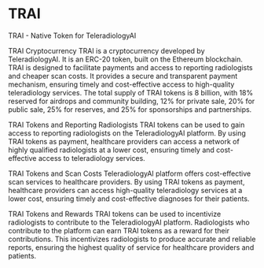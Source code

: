 # TRAI
TRAI - Native Token for TeleradiologyAI

TRAI Cryptocurrency 
TRAI is a cryptocurrency developed by TeleradiologyAI. It is an ERC-20 token, built on the Ethereum blockchain. TRAI is designed to facilitate payments and access to reporting radiologists and cheaper scan costs. It provides a secure and transparent payment mechanism, ensuring timely and cost-effective access to high-quality teleradiology services. The total supply of TRAI tokens is 8 billion, with 18% reserved for airdrops and community building, 12% for private sale, 20% for public sale, 25% for reserves, and 25% for sponsorships and partnerships.

TRAI Tokens and Reporting Radiologists 
TRAI tokens can be used to gain access to reporting radiologists on the TeleradiologyAI platform. By using TRAI tokens as payment, healthcare providers can access a network of highly qualified radiologists at a lower cost, ensuring timely and cost-effective access to teleradiology services.

TRAI Tokens and Scan Costs 
TeleradiologyAI platform offers cost-effective scan services to healthcare providers. By using TRAI tokens as payment, healthcare providers can access high-quality teleradiology services at a lower cost, ensuring timely and cost-effective diagnoses for their patients.

TRAI Tokens and Rewards 
TRAI tokens can be used to incentivize radiologists to contribute to the TeleradiologyAI platform. Radiologists who contribute to the platform can earn TRAI tokens as a reward for their contributions. This incentivizes radiologists to produce accurate and reliable reports, ensuring the highest quality of service for healthcare providers and patients.
